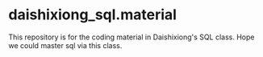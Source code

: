 # daishixiong_sql.material
This repository is for the coding material in Daishixiong's SQL class. Hope we could master sql via this class.
